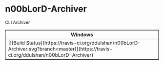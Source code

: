 # n00bLorD-Archiver
CLI Archiver 

<table border=1><tr><th>Windows</th></tr><tr><td>[![Build Status](https://travis-ci.org/ddulshan/n00bLorD-Archiver.svg?branch=master)](https://travis-ci.org/ddulshan/n00bLorD-Archiver)</td></tr></table>
